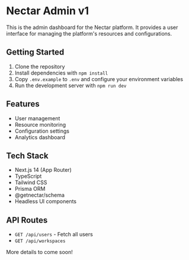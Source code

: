 # Nectar Admin v1

This is the admin dashboard for the Nectar platform. It provides a user interface for managing the platform's resources and configurations.

## Getting Started

1. Clone the repository
2. Install dependencies with `npm install`
3. Copy `.env.example` to `.env` and configure your environment variables
4. Run the development server with `npm run dev`

## Features

- User management
- Resource monitoring
- Configuration settings
- Analytics dashboard

## Tech Stack

- Next.js 14 (App Router)
- TypeScript
- Tailwind CSS
- Prisma ORM
- @getnectar/schema
- Headless UI components

## API Routes

- `GET /api/users` - Fetch all users
- `GET /api/workspaces`

More details to come soon!
